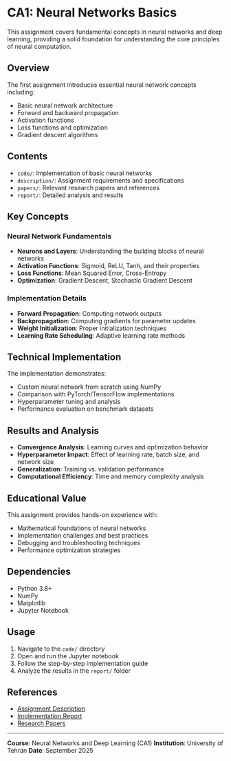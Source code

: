 # CA1: Neural Networks Basics

This assignment covers fundamental concepts in neural networks and deep learning, providing a solid foundation for understanding the core principles of neural computation.

## Overview

The first assignment introduces essential neural network concepts including:
- Basic neural network architecture
- Forward and backward propagation
- Activation functions
- Loss functions and optimization
- Gradient descent algorithms

## Contents

- `code/`: Implementation of basic neural networks
- `description/`: Assignment requirements and specifications
- `papers/`: Relevant research papers and references
- `report/`: Detailed analysis and results

## Key Concepts

### Neural Network Fundamentals
- **Neurons and Layers**: Understanding the building blocks of neural networks
- **Activation Functions**: Sigmoid, ReLU, Tanh, and their properties
- **Loss Functions**: Mean Squared Error, Cross-Entropy
- **Optimization**: Gradient Descent, Stochastic Gradient Descent

### Implementation Details
- **Forward Propagation**: Computing network outputs
- **Backpropagation**: Computing gradients for parameter updates
- **Weight Initialization**: Proper initialization techniques
- **Learning Rate Scheduling**: Adaptive learning rate methods

## Technical Implementation

The implementation demonstrates:
- Custom neural network from scratch using NumPy
- Comparison with PyTorch/TensorFlow implementations
- Hyperparameter tuning and analysis
- Performance evaluation on benchmark datasets

## Results and Analysis

- **Convergence Analysis**: Learning curves and optimization behavior
- **Hyperparameter Impact**: Effect of learning rate, batch size, and network size
- **Generalization**: Training vs. validation performance
- **Computational Efficiency**: Time and memory complexity analysis

## Educational Value

This assignment provides hands-on experience with:
- Mathematical foundations of neural networks
- Implementation challenges and best practices
- Debugging and troubleshooting techniques
- Performance optimization strategies

## Dependencies

- Python 3.8+
- NumPy
- Matplotlib
- Jupyter Notebook

## Usage

1. Navigate to the `code/` directory
2. Open and run the Jupyter notebook
3. Follow the step-by-step implementation guide
4. Analyze the results in the `report/` folder

## References

- [Assignment Description](description/)
- [Implementation Report](report/)
- [Research Papers](papers/)

---

**Course**: Neural Networks and Deep Learning (CA1)
**Institution**: University of Tehran
**Date**: September 2025